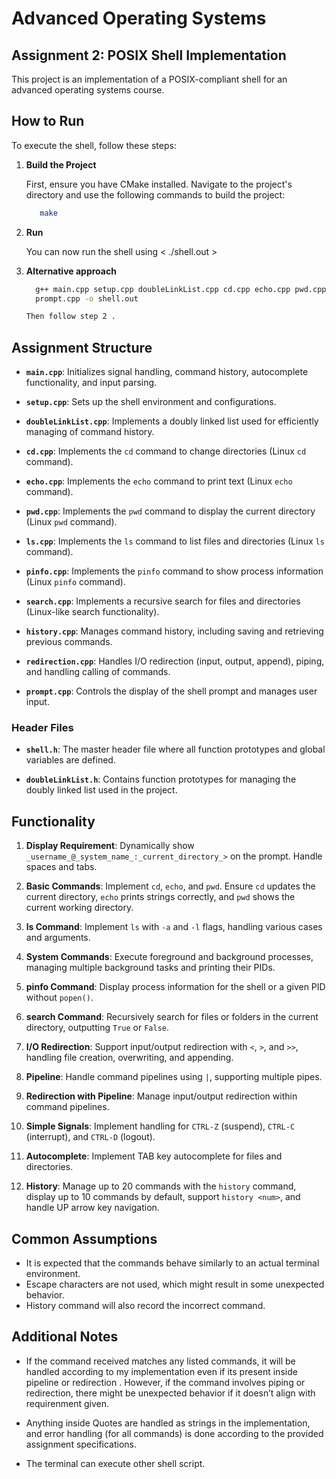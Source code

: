 # Advanced Operating Systems

## Assignment 2: POSIX Shell Implementation

This project is an implementation of a POSIX-compliant shell for an advanced operating systems course.

## How to Run

To execute the shell, follow these steps:

1. **Build the Project**

   First, ensure you have CMake installed. Navigate to the project's directory and use the following commands to build the project:

   ```bash
      make

2. **Run**

   You can now run the shell using  < ./shell.out >

3. **Alternative approach**

   ```bash
     g++ main.cpp setup.cpp doubleLinkList.cpp cd.cpp echo.cpp pwd.cpp ls.cpp pinfo.cpp search.cpp history.cpp redirection.cpp 
     prompt.cpp -o shell.out

   Then follow step 2 .

## Assignment Structure

- **`main.cpp`**: Initializes signal handling, command history, autocomplete functionality, and input parsing.

- **`setup.cpp`**: Sets up the shell environment and configurations.

- **`doubleLinkList.cpp`**: Implements a doubly linked list used for efficiently managing of command history.

- **`cd.cpp`**: Implements the `cd` command to change directories  (Linux `cd` command).

- **`echo.cpp`**: Implements the `echo` command to print text (Linux `echo` command).

- **`pwd.cpp`**: Implements the `pwd` command to display the current directory (Linux `pwd` command).

- **`ls.cpp`**: Implements the `ls` command to list files and directories (Linux `ls` command).

- **`pinfo.cpp`**: Implements the `pinfo` command to show process information (Linux `pinfo` command).

- **`search.cpp`**: Implements a recursive search for files and directories (Linux-like search functionality).

- **`history.cpp`**: Manages command history, including saving and retrieving previous commands.

- **`redirection.cpp`**: Handles I/O redirection (input, output, append), piping, and handling calling of commands.

- **`prompt.cpp`**: Controls the display of the shell prompt and manages user input.

### Header Files

- **`shell.h`**: The master header file where all function prototypes and global variables are defined.

- **`doubleLinkList.h`**: Contains function prototypes for managing the doubly linked list used in the project.

## Functionality

1. **Display Requirement**: Dynamically show `_username_@_system_name_:_current_directory_>` on the prompt. Handle spaces and tabs.

2. **Basic Commands**: Implement `cd`, `echo`, and `pwd`. Ensure `cd` updates the current directory, `echo` prints strings correctly, and `pwd` shows the current working directory.

3. **ls Command**: Implement `ls` with `-a` and `-l` flags, handling various cases and arguments.

4. **System Commands**: Execute foreground and background processes, managing multiple background tasks and printing their PIDs.

5. **pinfo Command**: Display process information for the shell or a given PID without `popen()`.

6. **search Command**: Recursively search for files or folders in the current directory, outputting `True` or `False`.

7. **I/O Redirection**: Support input/output redirection with `<`, `>`, and `>>`, handling file creation, overwriting, and appending.

8. **Pipeline**: Handle command pipelines using `|`, supporting multiple pipes.

9. **Redirection with Pipeline**: Manage input/output redirection within command pipelines.

10. **Simple Signals**: Implement handling for `CTRL-Z` (suspend), `CTRL-C` (interrupt), and `CTRL-D` (logout).

11. **Autocomplete**: Implement TAB key autocomplete for files and directories.

12. **History**: Manage up to 20 commands with the `history` command, display up to 10 commands by default, support `history <num>`, and handle UP arrow key navigation.

## Common Assumptions

- It is expected that the commands behave similarly to an actual terminal environment.
- Escape characters are not used, which might result in some unexpected behavior.
- History command will also record the incorrect command.

## Additional Notes

- If the command received matches any listed commands, it will be handled according to my implementation even if its present inside pipeline or redirection . However, if the command involves piping or redirection, there might be unexpected behavior if it doesn’t align with requirenment given.

- Anything inside Quotes are handled as strings in the implementation, and error handling (for all commands) is done according to the provided assignment specifications.

- The terminal can execute other shell script.
